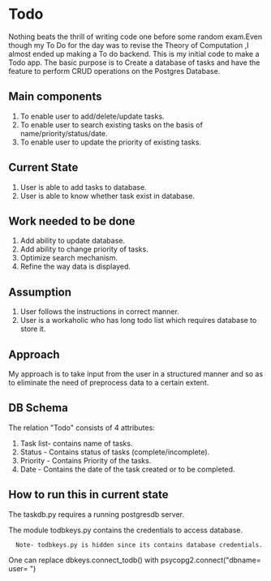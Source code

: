 # Todo
Nothing beats the thrill of writing code  one before some random exam.Even though my To Do for the day was to revise the Theory of Computation ,I almost ended up  making a To do backend.
This  is my initial code to make a Todo app. The basic purpose is to Create a database of tasks and have the feature to perform CRUD operations on the Postgres Database.

## Main components
1. To enable user to add/delete/update tasks.
2. To enable user to search existing tasks on the basis of name/priority/status/date.
3. To enable user to update the priority of existing tasks.

## Current State
1. User is able to add tasks to database.
2. User is able to know whether task exist in database.

## Work needed to be done
1. Add ability to update database.
2. Add ability to change priority of tasks.
3. Optimize search mechanism.
4. Refine the way data is displayed.

## Assumption
1. User follows the instructions in correct manner.
2. User is a workaholic who has long todo list which requires database to store it.

## Approach 
 My approach is to take input from the user in a structured manner and so as to eliminate the need of preprocess data to a certain extent.

## DB Schema
The relation "Todo" consists of 4 attributes:
   1. Task list- contains name of tasks.
   2. Status - Contains status of tasks (complete/incomplete).
   3. Priority - Contains Priority of the tasks.
   4. Date - Contains the date of the task created or to be completed.

## How to run this in current state
 The taskdb.py requires a running postgresdb server.
 
 The module todbkeys.py contains the credentials to access database.
 
      Note- todbkeys.py is hidden since its contains database credentials.
      
  One can replace dbkeys.connect_todb() with  psycopg2.connect("dbname= user= ")
  
